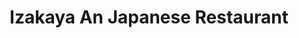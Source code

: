---
layout: place
title: Izakaya An Japanese Restaurant
permalink: /california/concord/izakaya-an-japanese-restaurant.html
stateAbbr: CA
stateName: California
cityName: Concord
seo:
  type: restaurant
  links: null
place_id: ChIJWS1AEjFhhYAR9Gaq0RIp03w
photos:
  - name: >-
      places/ChIJWS1AEjFhhYAR9Gaq0RIp03w/photos/AeeoHcL8dOpeG3JUBSxQyHAiGvodBZ7460-vaGLyhvuNJ_L8FBZC_0Jg98l9uCNur2jnhu3WJNdT5gzTbiZ-E5iGlu_KlDZa5NXFHC6fGTd3leZxkXUge9XDnPNnX8TEVKkFpQwMH8AWJ6VHfSYbMbMto0GakUv5W3-MWNSqrCJapGJNbwikq0oz_aJbJlCBnAfnJd0jlFGzYMJq2nvUPVFDgUa_jQXYntVTXDzlzbG7XIcSlKp5VMTpCT6rcSIfT2FWm26hKow2PsMpyfl4iKnj0IarR28qTZFkXDBJJ-k_DkH27Q
    widthPx: 3106
    heightPx: 2400
    authorAttributions:
      - displayName: Izakaya An Japanese Restaurant
        uri: https://maps.google.com/maps/contrib/108187842199966643805
        photoUri: >-
          https://lh3.googleusercontent.com/a-/ALV-UjVqNKsNc5crPSxfXkGpIG1Kd6HgM7FfjaVQ0gKLuUvdffAK52A=s100-p-k-no-mo
    flagContentUri: >-
      https://www.google.com/local/imagery/report/?cb_client=maps_api_places.places_api&image_key=!1e10!2sAF1QipM6hkvMkb04zEGlpS-kATbtxp62Cc7RjNhMYmk4&hl=en-US
    googleMapsUri: >-
      https://www.google.com/maps/place//data=!3m4!1e2!3m2!1sAF1QipM6hkvMkb04zEGlpS-kATbtxp62Cc7RjNhMYmk4!2e10!4m2!3m1!1s0x8085613112402d59:0x7cd32912d1aa66f4
  - name: >-
      places/ChIJWS1AEjFhhYAR9Gaq0RIp03w/photos/AeeoHcIWceCelhB7mn7T3JfQyJtP_zCB-xyPm-kQz2kBf3WA4PiM5d_KylmJNe7LPrnwYnog8w-jiAWEP-fuyxpzi0djHPEH24fWpye3zakyetclQI8-zh_RVFWkseWae_gf5jOtMi7Xh0E5Rr5MSPueW7PYMO3z-w6d7s5sbVXJvUcbAfWyeRb01PmQrbuwlF6XKfItPJIfhhdClfe4c7a2y5T09Rekn_HdfWA-dxcbBVhvbscTpNW6Jh80N74Gbr7grrPkwxtiMNqAVUtdukyVlUWpFMbweDLXEB5KMHt-hNklteX0epjM_PJj1fU7YEjWOnT0FNXisKXUHZlBbMmNw4bapjzDlWQ0ip9oJu--ybDDoZ71pHiCASXiPSzjRMUn6MxTjYI5FxnkCfHicre2XSGpDGgVeK2sVaYaJ2gI2_lURCEr
    widthPx: 4128
    heightPx: 3096
    authorAttributions:
      - displayName: Joe M
        uri: https://maps.google.com/maps/contrib/116563211261260080438
        photoUri: >-
          https://lh3.googleusercontent.com/a-/ALV-UjUN5ESmbNpgSteJ2-NdgAulOzCk57q4WkJuEEQth2ukCBAh8urN=s100-p-k-no-mo
    flagContentUri: >-
      https://www.google.com/local/imagery/report/?cb_client=maps_api_places.places_api&image_key=!1e10!2sCIHM0ogKEICAgICMsNvGrwE&hl=en-US
    googleMapsUri: >-
      https://www.google.com/maps/place//data=!3m4!1e2!3m2!1sCIHM0ogKEICAgICMsNvGrwE!2e10!4m2!3m1!1s0x8085613112402d59:0x7cd32912d1aa66f4
  - name: >-
      places/ChIJWS1AEjFhhYAR9Gaq0RIp03w/photos/AeeoHcKnEhB8UeorF6-ZEBVo36SlhZFrqLFysxsd0QiISqc8Nwr4NWwYwmyDvxHxYtsdUBFYwbV8G9xsMFBl5VWfTghyy--OlONnmGyPD6A0m0lB4_5WuWQL-XyLJGlgDzwcTVGaKjt_1nUu-FPgIMEzQH7IhJ6cTwsK5G2fzRd1_CWX7By3KT6qMXM_coNS6N1VvLzJpEMM3RaJxPNcMvD80Pk22LgN5MNXIkGJI5eX09PcJ8oL9tw77yUKLQxWNbjXyTUWS_G_Uy2d4aRyEwv5kHk0bD4BLzHkleiqW9bkR-wuxShC-A0rXr6Sk1mubyEjI0k6blsqX5_US4gFiEp1lpEY5zHpoq6DfACLYCOxZz_lGdIz7H2-X4B5jWXG0zzXEEPmZKDX1qF4_fy7VdwS4jRK-4Dz3jXtGckFmKBkD8Tz-78X
    widthPx: 4000
    heightPx: 3000
    authorAttributions:
      - displayName: Sammy Florencio Gutierrez
        uri: https://maps.google.com/maps/contrib/105449449826924681085
        photoUri: >-
          https://lh3.googleusercontent.com/a/ACg8ocK2rCUWoLjTJcu3NBmeP2fefMNY4wZkP-Mym2qpv-SjI9hE7g=s100-p-k-no-mo
    flagContentUri: >-
      https://www.google.com/local/imagery/report/?cb_client=maps_api_places.places_api&image_key=!1e10!2sCIHM0ogKEICAgIDevIGQqgE&hl=en-US
    googleMapsUri: >-
      https://www.google.com/maps/place//data=!3m4!1e2!3m2!1sCIHM0ogKEICAgIDevIGQqgE!2e10!4m2!3m1!1s0x8085613112402d59:0x7cd32912d1aa66f4
  - name: >-
      places/ChIJWS1AEjFhhYAR9Gaq0RIp03w/photos/AeeoHcIL9sqaOmJIoMlKvdEaVeveemmMVPmazYEPMhcdNNcXS_owaG6nmrpli6rKKBHuO9hivabWbUP2ivPw8HkphV0aGGzgKvzMOq2_ww0-h-vWMSYq_kiiA2SUSSoFUzBtj4owsRh5XvMceCRKf5PjLVtOxKL2V9GAMC3WxuGaqJYHz7m5R-DsKHn7CYqkdNC9ZDbLteTgJ7GEhAns0WEuyqPQE3kUmpi5jQMOT3WwMBj-csUoz4WCjJ-4FTWyyq6GbZZ1gFLUEcHd0HDocsW1C5rUxgI3PhVvyhzJZVNVQYtnkObDWR5usT-ZSx5j89nLX_r09Y7dAVGHZOyRnY8UR9DUsz7V8wAXnblAH7_wznG7Qiny421CRFtTFbi01chF4ogNB_KLdP6RCHcEwIefSdrkiuWFFrmDQEaNpv0t1-fX2w
    widthPx: 2992
    heightPx: 2992
    authorAttributions:
      - displayName: Catalina Bazgu
        uri: https://maps.google.com/maps/contrib/117367439289273528421
        photoUri: >-
          https://lh3.googleusercontent.com/a-/ALV-UjVo7Km-S14JldgWKQhJRSS5DM_kUCCPDSOlUu3dw4BeFJvHXdknpg=s100-p-k-no-mo
    flagContentUri: >-
      https://www.google.com/local/imagery/report/?cb_client=maps_api_places.places_api&image_key=!1e10!2sCIHM0ogKEICAgIDxkdmAZQ&hl=en-US
    googleMapsUri: >-
      https://www.google.com/maps/place//data=!3m4!1e2!3m2!1sCIHM0ogKEICAgIDxkdmAZQ!2e10!4m2!3m1!1s0x8085613112402d59:0x7cd32912d1aa66f4
  - name: >-
      places/ChIJWS1AEjFhhYAR9Gaq0RIp03w/photos/AeeoHcIeMCJpInHm26F9JnaDjFBkwxPGt51yHCs0tSRnbMGKWBoCdKQDzExH1x0Okxm7DaDrlNcv-FZAv7Gsqi2flSj_yeiXAuJZfbCFafmq5jYkJsnLSuBoVRNqzHxVE9mHc0JdPWxPCz8-VDKvKeYZln8fLmk4xmS3FwkHbnZkWZLuhQP1GkEDWOmlYH6RUOtZp2pRAga0bb6v98jJ8AbBdHA1vu5qxL1uu9VyN8IOTqGWrr_a_oPCRTwSobasPpi3LCqsiyC4OlgXCUCxminPv-xrQni2m5yJaW7ptWPM0d6B2Zm6mCcTBMQMwET4XC9CuF6iclr3gUnF5Qi99ke2ATXUVMOo5Lj3BTKwI1L18IXWF2Up20Cnk0bTdXkOxyTAb-PJQz7_yYPRbSwi17AgTyA6XIr7auEZBLyjYwAt3_8HcoQ
    widthPx: 2992
    heightPx: 2992
    authorAttributions:
      - displayName: Catalina Bazgu
        uri: https://maps.google.com/maps/contrib/117367439289273528421
        photoUri: >-
          https://lh3.googleusercontent.com/a-/ALV-UjVo7Km-S14JldgWKQhJRSS5DM_kUCCPDSOlUu3dw4BeFJvHXdknpg=s100-p-k-no-mo
    flagContentUri: >-
      https://www.google.com/local/imagery/report/?cb_client=maps_api_places.places_api&image_key=!1e10!2sCIHM0ogKEICAgIDxkdmApQE&hl=en-US
    googleMapsUri: >-
      https://www.google.com/maps/place//data=!3m4!1e2!3m2!1sCIHM0ogKEICAgIDxkdmApQE!2e10!4m2!3m1!1s0x8085613112402d59:0x7cd32912d1aa66f4
  - name: >-
      places/ChIJWS1AEjFhhYAR9Gaq0RIp03w/photos/AeeoHcLiuxFmZtzSjdv6EdEzypIyljz2odg99weBokMGummMtYhFl-02pIzBLw4G8W0lPdgyfvxIiwkcIJQmfpPJgBmfSFvOj1ca7iLxEiD20i4dcJRQTPv4QzpiHq77INggWNGj5aabzjf4JtYdt3qOUwHgz2gWHmlJEPw35N2NILXH6zrRi_u1a13vjSEP-GMYpHr-OID3qxeWS0FmnvyAmKrBfxHTdNWXqE-V9DPB5ANE7YGjnKX3vEd7y_XA-wEpu_wn_w3hejh8wDXps8jDAq94FS9ZuiNZMWilIcfExwo5X27TagcVT3dIZcCEeqLtAh9thjm3TwlDXFuUqu53-u7vNdb8h9-w5gwzs4eXw2iXLYoIdk6XiC7-_9aYo-mLFXFmT5fBacmDBuugcZ4dH4P1F6tBQ-xXmvA4nnmf5i8
    widthPx: 4080
    heightPx: 3060
    authorAttributions:
      - displayName: Joe M
        uri: https://maps.google.com/maps/contrib/116563211261260080438
        photoUri: >-
          https://lh3.googleusercontent.com/a-/ALV-UjUN5ESmbNpgSteJ2-NdgAulOzCk57q4WkJuEEQth2ukCBAh8urN=s100-p-k-no-mo
    flagContentUri: >-
      https://www.google.com/local/imagery/report/?cb_client=maps_api_places.places_api&image_key=!1e10!2sCIHM0ogKEICAgID9rrCEQg&hl=en-US
    googleMapsUri: >-
      https://www.google.com/maps/place//data=!3m4!1e2!3m2!1sCIHM0ogKEICAgID9rrCEQg!2e10!4m2!3m1!1s0x8085613112402d59:0x7cd32912d1aa66f4
  - name: >-
      places/ChIJWS1AEjFhhYAR9Gaq0RIp03w/photos/AeeoHcLASqUn1xk74PKqi3WPumOnQ_rsMlmxwCPtLhCazzfRAZuWPo4Hn6Pzr79r6vQf4VNO_Zbvh_rThN8_YcOJwEVVU-0xc0AxaVlVmOkk7IVDmeNc3CDhuCMiRFLxoYOYspWCh7_c6z1yRXrHXUiyiDpy_yzp5VKEpg2EWowoCZbmj5xX5xv5xjBSvESfC4XS3z963fGNKO9Trg3G2AmS0i6hq_Ha1q5G4d0tEcCHgxC5gEfeH5dlxqDCzqO5znKkwLTlPasyaTSt083Z0_eQxgl4etHjr7_QBVy-tV4t9BLFn-9o6ttUHj6qLgP8E0wxSlZoMoTHGi_yYE38a5H3ZeOYLf_NgZ7PhjSoAb9V9xcSp9Yf28a4Jht7Qz8tM9fJqIyzDsT9XljPveXQh3dqjiza_G8GHTCW1YD6h4wMGSeHVw
    widthPx: 3060
    heightPx: 4080
    authorAttributions:
      - displayName: Jane
        uri: https://maps.google.com/maps/contrib/115369926344862454217
        photoUri: >-
          https://lh3.googleusercontent.com/a/ACg8ocJLopgTpzy6PEtQVO_SchtDvhSZ_fdX_FfkA2RFAaEwgVFkH6g=s100-p-k-no-mo
    flagContentUri: >-
      https://www.google.com/local/imagery/report/?cb_client=maps_api_places.places_api&image_key=!1e10!2sCIHM0ogKEICAgICzjo7GTw&hl=en-US
    googleMapsUri: >-
      https://www.google.com/maps/place//data=!3m4!1e2!3m2!1sCIHM0ogKEICAgICzjo7GTw!2e10!4m2!3m1!1s0x8085613112402d59:0x7cd32912d1aa66f4
  - name: >-
      places/ChIJWS1AEjFhhYAR9Gaq0RIp03w/photos/AeeoHcKkxqGO3DvsWwO0Fm3Uz959rOHYUR9RkDSaLBTou5v2W5cjwhykEZsqMNCUGR4tygJqkkYOwKqvWlbIDdUbAIdj-l2sL4v2AdeL26f2kp8wqg_NPjlijfEGx2f2syKd8ZTpBPra8CPJtP-VidDbus6tOg0Z74_-e2U_vKyHPxt1Le2E6kQoU26Zk_HjD17-MqFmxLBBhFJ3w-cM0Awk12-gWIw3_aC2SS8HoJtMKByZhfmoEgl3V0ijHhXSxzDQ-IyA9XV8Vlx3Z9sHC6wrEFCi4iiysSr1XTl3ciQDxnjHZkfnO_V8QVMHHoEuEs7KH1Fy-MaAgvmaqD1-N8TcN0GhfV2HlpnKdoXU6SQt6lf2Jl7opMq6LGsuInb6swJgApZqbN_dInSBaiBlksJlZl-IcwE2B8cG17FvrVG_l3k
    widthPx: 4032
    heightPx: 3024
    authorAttributions:
      - displayName: Chari Huang
        uri: https://maps.google.com/maps/contrib/109554593547778940166
        photoUri: >-
          https://lh3.googleusercontent.com/a-/ALV-UjXXXnB8VItpVm6vdySVBlPsUGl038JsM6WsXYyegZT45CRCpFJK=s100-p-k-no-mo
    flagContentUri: >-
      https://www.google.com/local/imagery/report/?cb_client=maps_api_places.places_api&image_key=!1e10!2sCIHM0ogKEICAgICCsr2UFQ&hl=en-US
    googleMapsUri: >-
      https://www.google.com/maps/place//data=!3m4!1e2!3m2!1sCIHM0ogKEICAgICCsr2UFQ!2e10!4m2!3m1!1s0x8085613112402d59:0x7cd32912d1aa66f4
  - name: >-
      places/ChIJWS1AEjFhhYAR9Gaq0RIp03w/photos/AeeoHcKGt4ran1mPXDf0SJBDGqj64AM6JZRy5jv_o1uESGphnmK5FqZnU-H8cBozP0iStOErPs_DV9gpCebIWDmbUIxcSwDcEyVJPqI08q9jXONZMls0GqyIG1AROxp8YNlmAvaqBV6qn0r770hygl7jPxK8wrYrPgG7JfhLDYgrTfo8VqwhJFIHZPeWtQzGDArhG0HP-6Y4-kpvKSyi82ish51xtrPCEI5GO-ij_q_O8yXSn8YETduOdDaJ4ue3REWLxenIUMbl-ZPQLAOXG55on1bnucDSk0bXNW7Ggudc5RGLHy6Ykk14YhBdYqnqBPYybiUOWUmCVIayg6iiOnCXlgtRMxbz_zzNIRbeSD3ezAJCFmaqgguRK3p9a5VngPr6avqJvrc5zskYqK2dDg4PM3OfaMs9xgnj2bTi760U3LG0zg
    widthPx: 4000
    heightPx: 3000
    authorAttributions:
      - displayName: Sammy Florencio Gutierrez
        uri: https://maps.google.com/maps/contrib/105449449826924681085
        photoUri: >-
          https://lh3.googleusercontent.com/a/ACg8ocK2rCUWoLjTJcu3NBmeP2fefMNY4wZkP-Mym2qpv-SjI9hE7g=s100-p-k-no-mo
    flagContentUri: >-
      https://www.google.com/local/imagery/report/?cb_client=maps_api_places.places_api&image_key=!1e10!2sCIHM0ogKEICAgIDevIHNdg&hl=en-US
    googleMapsUri: >-
      https://www.google.com/maps/place//data=!3m4!1e2!3m2!1sCIHM0ogKEICAgIDevIHNdg!2e10!4m2!3m1!1s0x8085613112402d59:0x7cd32912d1aa66f4
  - name: >-
      places/ChIJWS1AEjFhhYAR9Gaq0RIp03w/photos/AeeoHcKy3SHYNEVsnZI0RX299rjFscOtAcq31FLt5i55CVAaR_hVHRG-1FuUHTxsNFcWw2Hf79tD5V8ODD8OjfayxkxH5WcbOc83CnkfcuMFJMJLzQAsE_iw2Yn9jdOKHrEwrl6Z2hri66DxtCsR23h6rv19rCbL_139H8ClaIH6_wc4AuLc8xRnZod4AwdLsfaP99cHf1JC5wOc9gkw3NCqKQcRzAzJZItv9brh3-IAi87LJmvwd5S0FBv3QGBcpJiY0ygfytb7UzQvicKqoXKldRseS8RMb246Fk_O_LcLr7gOki4rPokRKrrYLzklJOm02oEji1tC1JaODqguYOfZx0RhfZ4gMBOqmBAf2Dgd8jm-KJPSp_zDa8KyUybKNrZveIRrpXFasqgce_hq14RzLc-QV9F_g91IsKd-pBbmj8k
    widthPx: 3000
    heightPx: 4000
    authorAttributions:
      - displayName: Joe M
        uri: https://maps.google.com/maps/contrib/116563211261260080438
        photoUri: >-
          https://lh3.googleusercontent.com/a-/ALV-UjUN5ESmbNpgSteJ2-NdgAulOzCk57q4WkJuEEQth2ukCBAh8urN=s100-p-k-no-mo
    flagContentUri: >-
      https://www.google.com/local/imagery/report/?cb_client=maps_api_places.places_api&image_key=!1e10!2sCIHM0ogKEICAgICK1tbEdw&hl=en-US
    googleMapsUri: >-
      https://www.google.com/maps/place//data=!3m4!1e2!3m2!1sCIHM0ogKEICAgICK1tbEdw!2e10!4m2!3m1!1s0x8085613112402d59:0x7cd32912d1aa66f4
address: 3501 Clayton Rd ste a, Concord, CA 94519, USA
street: 3501 Clayton Rd ste a
city: Concord
state: CA
zip: '94519'
country: USA
neighborhood: null
latitude: '37.971294'
longitude: '-122.012303'
accessibility_options:
  wheelchairAccessibleParking: true
  wheelchairAccessibleEntrance: true
  wheelchairAccessibleRestroom: true
  wheelchairAccessibleSeating: true
business_status: OPERATIONAL
name: Izakaya An Japanese Restaurant
google_maps_links:
  directionsUri: >-
    https://www.google.com/maps/dir//''/data=!4m7!4m6!1m1!4e2!1m2!1m1!1s0x8085613112402d59:0x7cd32912d1aa66f4!3e0
  placeUri: https://maps.google.com/?cid=8994578041592768244
  writeAReviewUri: >-
    https://www.google.com/maps/place//data=!4m3!3m2!1s0x8085613112402d59:0x7cd32912d1aa66f4!12e1
  reviewsUri: >-
    https://www.google.com/maps/place//data=!4m4!3m3!1s0x8085613112402d59:0x7cd32912d1aa66f4!9m1!1b1
  photosUri: >-
    https://www.google.com/maps/place//data=!4m3!3m2!1s0x8085613112402d59:0x7cd32912d1aa66f4!10e5
primary_type: Japanese Restaurant
opening_hours:
  regular: null
  current: null
secondary_opening_hours:
  regular:
    weekdayDescriptions: null
    type: null
  current:
    weekdayDescriptions: null
    type: null
phone: null
price_level: null
price_range: null
rating: null
rating_count: 0
website: null
description: >-
  Discover Izakaya An Japanese Restaurant in Concord, California$$$Izakaya An
  Japanese Restaurant in Concord, CA, offers a welcoming atmosphere for enjoying
  classic Japanese comfort food, along with a selection of beer, sake, and wine
  that pairs perfectly with the menu. This casual eatery stands out for its
  accessibility features, including wheelchair-friendly parking, entrances,
  restrooms, and seating, making it an inclusive spot for everyone. Diners can
  expect a variety of flavorful dishes that highlight traditional Japanese
  flavors, ideal for those seeking authentic tastes in a relaxed setting near
  local communities. The restaurant's vibe encourages casual gatherings, whether
  you're stopping by for a quick meal or exploring nearby Japanese dining
  options. With its convenient location, it's a great choice for anyone looking
  for quality Japanese cuisine in the area.
generative_summary: >-
  Discover Izakaya An Japanese Restaurant in Concord, California$$$Izakaya An
  Japanese Restaurant in Concord, CA, offers a welcoming atmosphere for enjoying
  classic Japanese comfort food, along with a selection of beer, sake, and wine
  that pairs perfectly with the menu. This casual eatery stands out for its
  accessibility features, including wheelchair-friendly parking, entrances,
  restrooms, and seating, making it an inclusive spot for everyone. Diners can
  expect a variety of flavorful dishes that highlight traditional Japanese
  flavors, ideal for those seeking authentic tastes in a relaxed setting near
  local communities. The restaurant's vibe encourages casual gatherings, whether
  you're stopping by for a quick meal or exploring nearby Japanese dining
  options. With its convenient location, it's a great choice for anyone looking
  for quality Japanese cuisine in the area.
generative_disclosure: Summarized by AI using the Grok-3-Mini model.
reviews: null
review_summary: >-
  What Visitors Are Saying About the Experience$$$From what people share online,
  Izakaya An comes across as a solid spot for casual Japanese dining, with many
  appreciating the fresh and well-prepared comfort foods that hit the spot.
  Folks often mention the friendly service and relaxed environment, which make
  it easy to enjoy a meal without any fuss, though some note that wait times can
  vary during busy periods. Overall, the consensus leans positive, highlighting
  the variety of beverages like sake and beer that enhance the overall vibe,
  making it a go-to for groups or solo diners. While not every visit is
  flawless, the general feedback praises the authentic flavors and welcoming
  feel, encouraging others to give it a try for a satisfying experience. If
  you're in the mood for Japanese-inspired eats nearby, it seems like a reliable
  option worth checking out.
review_disclosure: Summarized by AI using the Grok-3-Mini model.
parking_options: null
payment_options: null
allow_dogs: null
curbside_pickup: null
delivery: null
dine_in: null
good_for_children: null
good_for_groups: null
good_for_sports: null
live_music: null
menu_for_children: null
outdoor_seating: null
reservable: null
restroom: null
serves_beer: null
serves_breakfast: null
serves_brunch: null
serves_cocktails: null
serves_coffee: null
serves_dinner: null
serves_dessert: null
serves_lunch: null
serves_vegetarian_food: null
serves_wine: null
takeout: null
update_category: pro
places_description: null

---